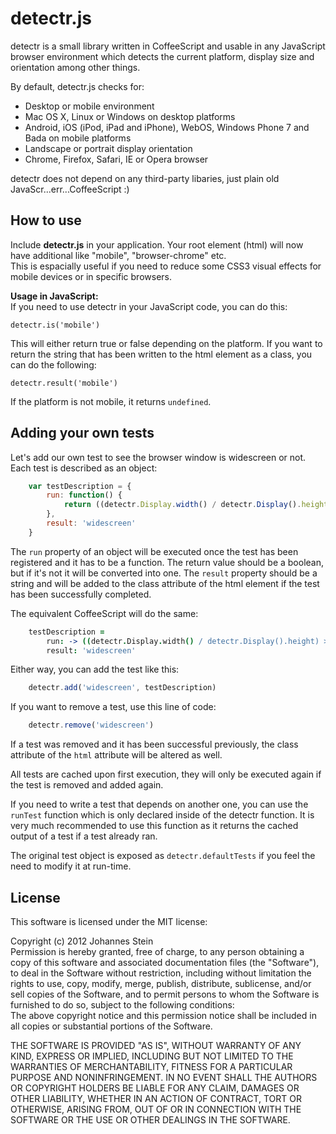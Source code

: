 detectr.js
==========

detectr is a small library written in CoffeeScript and usable in any JavaScript browser environment which detects the current platform, display size and orientation among other things.

By default, detectr.js checks for:
* Desktop or mobile environment
* Mac OS X, Linux or Windows on desktop platforms
* Android, iOS (iPod, iPad and iPhone), WebOS, Windows Phone 7 and Bada on mobile platforms
* Landscape or portrait display orientation
* Chrome, Firefox, Safari, IE or Opera browser

detectr does not depend on any third-party libaries, just plain old JavaScr...err...CoffeeScript :)

How to use
----------

Include __detectr.js__ in your application. Your root element (html) will now have additional like "mobile", "browser-chrome" etc.  
This is espacially useful if you need to reduce some CSS3 visual effects for mobile devices or in specific browsers.  

__Usage in JavaScript:__  
If you need to use detectr in your JavaScript code, you can do this:

	detectr.is('mobile')

This will either return true or false depending on the platform. If you want to return the string that has been written to the html element as a class, you can do the following:

	detectr.result('mobile')

If the platform is not mobile, it returns `undefined`.

Adding your own tests
---------------------

Let's add our own test to see the browser window is widescreen or not. Each test is described as an object:

```javascript
	var testDescription = {
		run: function() {
			return ((detectr.Display.width() / detectr.Display().height) > (4 / 3));
		},
		result: 'widescreen'
	}
```

The `run` property of an object will be executed once the test has been registered and it has to be a function. The return value should be a boolean, but if it's not it will be converted into one. The `result` property should be a string and will be added to the class attribute of the html element if the test has been successfully completed.

The equivalent CoffeeScript will do the same:

```coffeescript
	testDescription =
		run: -> ((detectr.Display.width() / detectr.Display().height) > (4 / 3))
		result: 'widescreen'
```

Either way, you can add the test like this:

```javascript
	detectr.add('widescreen', testDescription)
```

If you want to remove a test, use this line of code:

```javascript
	detectr.remove('widescreen')
```

If a test was removed and it has been successful previously, the class attribute of the `html` attribute will be altered as well.

All tests are cached upon first execution, they will only be executed again if the test is removed and added again.


If you need to write a test that depends on another one, you can use the `runTest` function which is only declared inside of the detectr function. It is very much recommended to use this function as it returns the cached output of a test if a test already ran.


The original test object is exposed as `detectr.defaultTests` if you feel the need to modify it at run-time.

License
-------

This software is licensed under the MIT license:

Copyright (c) 2012 Johannes Stein  
Permission is hereby granted, free of charge, to any person obtaining a copy of this software and associated documentation files (the "Software"), to deal in the Software without restriction, including without limitation the rights to use, copy, modify, merge, publish, distribute, sublicense, and/or sell copies of the Software, and to permit persons to whom the Software is furnished to do so, subject to the following conditions:  
The above copyright notice and this permission notice shall be included in all copies or substantial portions of the Software.  

THE SOFTWARE IS PROVIDED "AS IS", WITHOUT WARRANTY OF ANY KIND, EXPRESS OR IMPLIED, INCLUDING BUT NOT LIMITED TO THE WARRANTIES OF MERCHANTABILITY, FITNESS FOR A PARTICULAR PURPOSE AND NONINFRINGEMENT. IN NO EVENT SHALL THE AUTHORS OR COPYRIGHT HOLDERS BE LIABLE FOR ANY CLAIM, DAMAGES OR OTHER LIABILITY, WHETHER IN AN ACTION OF CONTRACT, TORT OR OTHERWISE, ARISING FROM, OUT OF OR IN CONNECTION WITH THE SOFTWARE OR THE USE OR OTHER DEALINGS IN THE SOFTWARE.